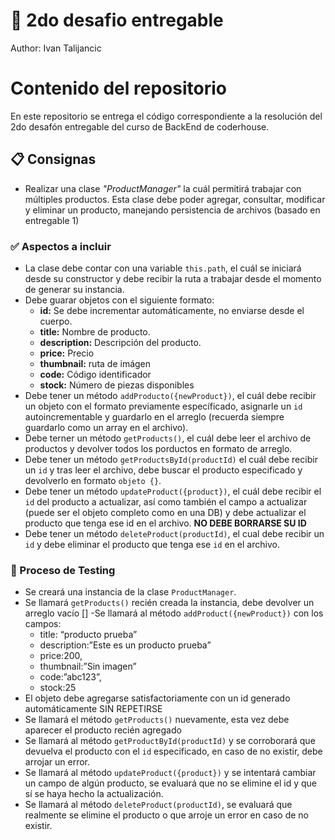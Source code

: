 # 🚀 2do desafio entregable
Author: Ivan Talijancic

# Contenido del repositorio
En este repositorio se entrega el código correspondiente a la resolución del 2do desafón entregable del curso de BackEnd de coderhouse.

## 📋 Consignas
- Realizar una clase *"ProductManager"* la cuál permitirá trabajar con múltiples productos. Esta clase debe poder agregar, consultar, modificar y eliminar un producto, manejando persistencia de archivos (basado en entregable 1)

### ✅ Aspectos a incluir
- La clase debe contar con una variable `this.path`, el cuál se iniciará desde su constructor y debe recibir la ruta a trabajar desde el momento de generar su instancia.
- Debe guarar objetos con el siguiente formato:
    - **id:** Se debe incrementar automáticamente, no enviarse desde el cuerpo.
    - **title:** Nombre de producto.
    - **description:** Descripción del producto.
    - **price:** Precio
    - **thumbnail:** ruta de imágen
    - **code:** Código identificador
    - **stock:** Número de piezas disponibles
- Debe tener un método `addProducto({newProduct})`, el cuál debe recibir un objeto con el formato previamente específicado, asignarle un `id` autoincrementable y guardarlo en el arreglo (recuerda siempre guardarlo como un array en el archivo).
- Debe terner un método `getProducts()`, el cuál debe leer el archivo de productos y devolver todos los porductos en formato de arreglo.
- Debe tener un método `getProductsById(productId)` el cuál debe recibir un `id` y tras leer el archivo, debe buscar el producto especificado y devolverlo en formato `objeto {}`.
- Debe tener un método `updateProduct({product})`, el cuál debe recibir el `id` del producto a actualizar, así como también el campo a actualizar (puede ser el objeto completo como en una DB) y debe actualizar el producto que tenga ese id en el archivo. **NO DEBE BORRARSE SU ID**
- Debe tener un método `deleteProduct(productId)`, el cual debe recibir un `id` y debe eliminar el producto que tenga ese `id` en el archivo.

### 🧪 Proceso de Testing
- Se creará una instancia de la clase `ProductManager`.
- Se llamará `getProducts()` recién creada la instancia, debe devolver un arreglo vacío []
 -Se llamará al método `addProduct({newProduct})` con los campos:
    - title: “producto prueba”
    - description:”Este es un producto prueba”
    - price:200,
    - thumbnail:”Sin imagen”
    - code:”abc123”,
    - stock:25
- El objeto debe agregarse satisfactoriamente con un id generado automáticamente SIN REPETIRSE
- Se llamará el método `getProducts()` nuevamente, esta vez debe aparecer el producto recién agregado
- Se llamará al método `getProductById(productId)` y se corroborará que devuelva el producto con el `id` especificado, en caso de no existir, debe arrojar un error.
- Se llamará al método `updateProduct({product})` y se intentará cambiar un campo de algún producto, se evaluará que no se elimine el id y que sí se haya hecho la actualización.
- Se llamará al método `deleteProduct(productId)`, se evaluará que realmente se elimine el producto o que arroje un error en caso de no existir.
